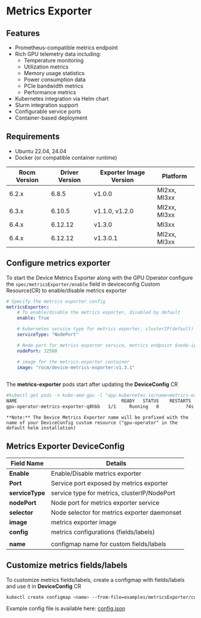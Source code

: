 # Metrics Exporter

## Features

- Prometheus-compatible metrics endpoint
- Rich GPU telemetry data including:
  - Temperature monitoring
  - Utilization metrics
  - Memory usage statistics
  - Power consumption data
  - PCIe bandwidth metrics
  - Performance metrics
- Kubernetes integration via Helm chart
- Slurm integration support
- Configurable service ports
- Container-based deployment

## Requirements

- Ubuntu 22.04, 24.04
- Docker (or compatible container runtime)

| Rocm Version | Driver Version | Exporter Image Version | Platform     |
|--------------|----------------|------------------------|--------------|
| 6.2.x        | 6.8.5          | v1.0.0                 | MI2xx, MI3xx |
| 6.3.x        | 6.10.5         | v1.1.0, v1.2.0         | MI2xx, MI3xx |
| 6.4.x        | 6.12.12        | v1.3.0                 | MI3xx        |
| 6.4.x        | 6.12.12        | v1.3.0.1               | MI2xx, MI3xx |


## Configure metrics exporter

To start the Device Metrics Exporter along with the GPU Operator configure  the ``` spec/metricsExporter/enable ``` field in deviceconfig Custom Resource(CR) to enable/disable metrics exporter

```yaml
# Specify the metrics exporter config
metricsExporter:
    # To enable/disable the metrics exporter, disabled by default
    enable: True

    # kubernetes service type for metrics exporter, clusterIP(default) or NodePort
    serviceType: "NodePort"

    # Node port for metrics exporter service, metrics endpoint $node-ip:$nodePort
    nodePort: 32500

    # image for the metrics-exporter container
    image: "rocm/device-metrics-exporter:v1.3.1"
 
```

The **metrics-exporter** pods start after updating the **DeviceConfig** CR

```bash
#kubectl get pods -n kube-amd-gpu -l "app.kubernetes.io/name=metrics-exporter"
NAME                                       READY   STATUS    RESTARTS   AGE
gpu-operator-metrics-exporter-q8hbb   1/1     Running   0          74s
```

```{note}
**Note:** The Device Metrics Exporter name will be prefixed with the name of your DeviceConfig custom resource ("gpu-operator" in the default helm installation)
```

## Metrics Exporter DeviceConfig

| Field Name                 | Details                                      |
|----------------------------|----------------------------------------------|
| **Enable**                 | Enable/Disable metrics exporter              |
| **Port**                   | Service port exposed by metrics exporter     |
| **serviceType**            | service type for metrics, clusterIP/NodePort |
| **nodePort**               | Node port for  metrics exporter service      |
| **selector**               | Node selector for metrics exporter daemonset |
| **image**                  | metrics exporter image                       |
| **config**                 | metrics configurations (fields/labels)       |
|                            |                                              |
| **name**                   | configmap name for custom fields/labels      |

## Customize metrics fields/labels

To customize metrics fields/labels, create a configmap with fields/labels and use it in **DeviceConfig** CR

```bash
kubectl create configmap <name> --from-file=examples/metricsExporter/config.json
```

Example config file is available here: [config.json](https://github.com/rocm/device-metrics-exporter/blob/main/example/config.json)
